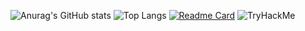 ![Anurag's GitHub stats](https://github-readme-stats.vercel.app/api?username=mendako1015&show_icons=true&theme=gotham)
![Top Langs](https://github-readme-stats.vercel.app/api/top-langs/?username=mendako1015&layout=compact&theme=gotham)
[![Readme Card](https://github-readme-stats.vercel.app/api/pin/?username=mendako1015&repo=Tako-library&theme=gotham)](https://github.com/mendako1015/Tako-library)
<img src="https://tryhackme-badges.s3.amazonaws.com/mdkcpp1015.png" alt="TryHackMe">
